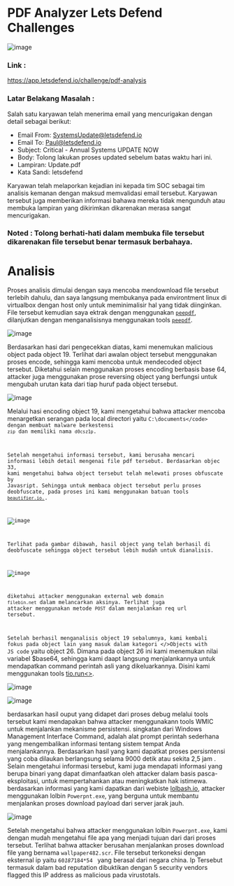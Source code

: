 # PDF Analyzer Lets Defend Challenges

![image](https://user-images.githubusercontent.com/43168046/210167881-5ad9edce-fed1-4012-ad2e-a8420dd3122a.png)

### Link : 
https://app.letsdefend.io/challenge/pdf-analysis

### Latar Belakang Masalah : 
Salah satu karyawan telah menerima email yang mencurigakan dengan detail sebagai berikut:

- Email From: SystemsUpdate@letsdefend.io 
- Email To: Paul@letsdefend.io 
- Subject: Critical - Annual Systems UPDATE NOW 
- Body: Tolong lakukan proses updated sebelum batas waktu hari ini. 
- Lampiran: Update.pdf 
- Kata Sandi: letsdefend

Karyawan telah melaporkan kejadian ini kepada tim SOC sebagai tim analisis kemanan dengan maksud memvalidasi email tersebut. Karyawan tersebut juga memberikan informasi bahawa mereka tidak mengunduh atau membuka lampiran yang dikirimkan dikarenakan merasa sangat mencurigakan. 

### Noted : Tolong berhati-hati dalam membuka file tersebut dikarenakan file tersebut benar termasuk berbahaya. 

# Analisis
Proses analisis dimulai dengan saya mencoba mendownload file tersebut terlebih dahulu, dan saya langsung membukanya pada environtment linux di virtualbox dengan host only untuk meminimalisir hal yang tidak diinginkan.  File tersebut kemudian saya ektrak dengan menggunakan <a href="#"><code>peepdf</code></a>, dilanjutkan dengan menganalisisnya menggunakan tools <a href="https://github.com/jesparza/peepdf" target="_blank"><code>peepdf</code></a>. 

![image](https://user-images.githubusercontent.com/43168046/210489392-8b56f939-dc0f-4523-8916-f7945f88dc6f.png)

Berdasarkan hasi dari pengecekkan diatas, kami menemukan malicious object pada object 19. Terlihat dari awalan object tersebut menggunakan proses encode, sehingga kami mencoba untuk mendecoded object tersebut.  Diketahui selain menggunakan proses encoding berbasis base 64, attacker juga menggunakan prose reversing object yang berfungsi untuk mengubah urutan kata dari tiap huruf pada object tersebut. 

![image](https://user-images.githubusercontent.com/43168046/210490648-f10ab7d8-7ae2-4367-a0d2-6c3d0d8eeb96.png)

Melalui hasi encoding object 19, kami mengetahui bahwa attacker mencoba menargetkan serangan pada local directori yaitu  <code>C:\documents\</code> dengan membuat malware berkestensi <code>zip</code> dan memiliki nama <code>d0csz1p</code>. 

Setelah mengetahui informasi tersebut, kami berusaha mencari informasi lebih detail mengenai file pdf tersebut. Berdasarkan objec 33, kami mengetahui bahwa object tersebut telah melewati proses obfuscate by Javasript. Sehingga untuk membaca object tersebut perlu proses deobfuscate, pada proses ini kami menggunakan batuan tools <a href="https://beautifier.io/"><code>beautifier.io.</code></a>.

![image](https://user-images.githubusercontent.com/43168046/210493323-eabb88f0-91f9-486a-87c2-acc6b822a6e2.png)

Terlihat pada gambar dibawah, hasil object yang telah berhasil di deobfuscate sehingga object tersebut lebih mudah untuk dianalisis.

![image](https://user-images.githubusercontent.com/43168046/210496308-2b591877-ac73-494d-9444-af4ab0158275.png)

diketahui attacker menggunakan external web domain <code>filebin.net</code> dalam melancarkan aksinya. Terlihat juga attacker menggunakan metode <code>POST</code> dalam menjalankan req url tersebut.

Setelah berhasil menganalisis object 19 sebalumnya, kami kembali fokus pada object lain yang masuk dalam kategori </>Objects with JS code</code> yaitu object 26. Dimana pada object 26 ini kami menemukan nilai variabel $base64, sehingga kami daapt langsung menjalankannya untuk mendapatkan command perintah asli yang dikeluarkannya. Disini kami menggunakan tools <a href="https://tio.run/#powershell">tio.run<></a>.
  
![image](https://user-images.githubusercontent.com/43168046/210505530-f5b99ee5-87c3-4038-92b6-56f44e699e8d.png)

![image](https://user-images.githubusercontent.com/43168046/210505586-1ca061c7-fdca-49bd-a075-20babd70b332.png)

berdasarkan hasil ouput yang didapet dari proses debug melalui tools tersebut kami mendapakan bahwa attacker menggunakann tools WMIC untuk menjalankan mekanisme persistensi. singkatan dari Windows Management Interface Command, adalah alat prompt perintah sederhana yang mengembalikan informasi tentang sistem tempat Anda menjalankannya.  Berdasarkan hasil yang kami dapatkat proses persisntensi yang coba dilaukan berlangsung selama 9000 detik atau sekita 2,5 jam . Selain mengetahui informasi tersebut, kami juga mendapati informasi yang berupa binari yang dapat dimanfaatkan oleh attacker dalam basis pasca-eksploitasi, untuk mempertahankan atau meningkatkan hak istimewa. berdasarkan informasi yang kami dapatkan dari webiste <a href="https://lolbas-project.github.io/">lolbash.io</a>, attacker menggunakan lolbin <code>Powerpnt.exe</code>, yang berguna untuk membantu menjalankan proses download payload dari server jarak jauh. 

![image](https://user-images.githubusercontent.com/43168046/211643184-d289cc5f-e4ba-42f2-b9ad-cecd19b6819a.png)

Setelah mengetahui bahwa attacker menggunakan lolbin <code>Powerpnt.exe</code>, kami dengan mudah mengetahui file apa yang menjadi tujuan dari dari proses tersebut. Terlihat bahwa attacker berusahan menjalankan proses download file yang bernama <code>wallpaper482.scr</code>. File tersebut terkoneksi dengan eksternal ip yaitu <code>60*187*184*54 </code> yang berasal dari negara china. Ip Tersebut termasuk dalam bad reputation dibuktikan dengan 5 security vendors flagged this IP address as malicious pada virustotals. 
